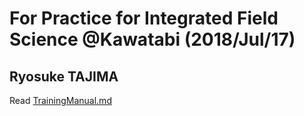 # For Practice for Integrated Field Science @Kawatabi (2018/Jul/17)  
## Ryosuke TAJIMA

Read [TrainingManual.md](https://github.com/blukaniro/TrainingGrad180717/blob/master/TrainingManual.md)  
